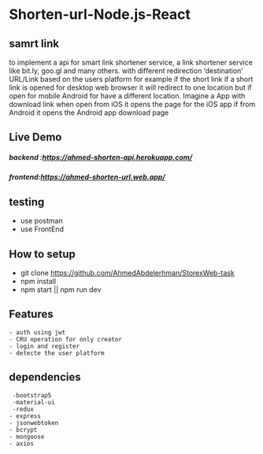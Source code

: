# Shorten-url-Node.js-React
## samrt link
 to implement a api for smart link shortener service, a link shortener service like bit.ly, goo.gl and many others. with different redirection ‘destination’ URL/Link based on the users platform for example if the short link if a short link is opened for desktop web browser it will redirect to one location but if open for mobile Android for have a different location.
Imagine a App with download link when open from iOS it opens the page for the iOS app if from Android it opens the Android app download page
## Live Demo
 ##### backend :https://ahmed-shorten-api.herokuapp.com/
 ##### frontend:https://ahmed-shorten-url.web.app/
## testing
  - use postman
  - use FrontEnd

  ## How to setup
   - git clone https://github.com/AhmedAbdelerhman/StorexWeb-task
   - npm install
   - npm start || npm run dev

   ## Features
    - auth using jwt
    - CRU operation for only creator
    - login and register
    - detecte the user platform
  ## dependencies 
     -bootstrap5
     -material-ui
     -redux
    - express
    - jsonwebtoken
    - bcrypt
    - mongoose
    - axios


